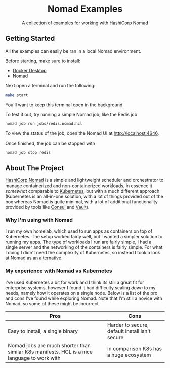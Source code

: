 <div align="center">
  <h1 align="center">Nomad Examples</h3>

  <p align="center">
    A collection of examples for working with HashiCorp Nomad
  </p>
</div>

## Getting Started

All the examples can easily be ran in a local Nomad environment.

Before starting, make sure to install:

- [Docker Desktop](https://formulae.brew.sh/cask/docker)
- [Nomad](https://developer.hashicorp.com/nomad/docs/install)

Next open a terminal and run the following:

```bash
make start
```

You'll want to keep this terminal open in the background.

To test it out, try running a simple Nomad job, like the Redis job

```bash
nomad job run jobs/redis.nomad.hcl
```

To view the status of the job, open the Nomad UI at [http://localhost:4646](http://localhost:4646).

Once finished, the job can be stopped with

```bash
nomad job stop redis
```

## About The Project

[HashiCorp Nomad](https://www.nomadproject.io/) is a simple and lightweight scheduler and orchestrator to manage containerized and non-containerized workloads, in essence it _somewhat_ comparable to [Kubernetes](https://kubernetes.io/), but with a much different approach (Kubernetes is an all-in-one solution, with a lot of things provided out of the box whereas Nomad is quite minimal, with a lot of additional functionality provided by tools like [Consul](https://www.consul.io/) and [Vault](https://www.vaultproject.io/)).

### Why I'm using with Nomad

I run my own homelab, which used to run apps as containers on top of Kubernetes.
The setup worked fairly well, but I wanted a simpler solution to running my apps.
The type of workloads I run are fairly simple, I had a single server and the networking of the containers is fairly simple.
For what I doing I didn't need the complexity of Kubernetes, so instead I took a look at Nomad as an alternative.

### My experience with Nomad vs Kubernetes

I've used Kubernetes a bit for work and I think its still a great fit for enterprise systems, however I found it had difficulty scaling _down_ to my needs, namely how it operates on a single node. Below is a list of the pro and cons I've found while exploring Nomad. Note that I'm still a novice with Nomad, so some of these might be incorrect.

| Pros                                                                                        | Cons                                           |
| ------------------------------------------------------------------------------------------- | ---------------------------------------------- |
| Easy to install, a single binary                                                            | Harder to secure, default install isn't secure |
| Nomad jobs are much shorter than similar K8s manifests, HCL is a nice language to work with | In comparison K8s has a huge ecosystem         |
